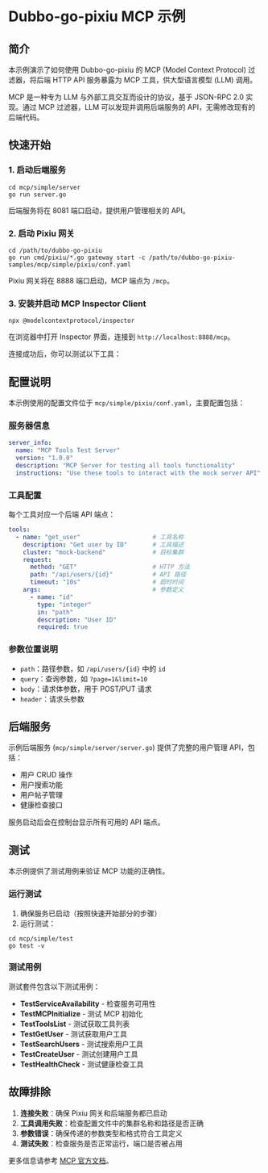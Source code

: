 # Dubbo-go-pixiu MCP 示例

## 简介

本示例演示了如何使用 Dubbo-go-pixiu 的 MCP (Model Context Protocol) 过滤器，将后端 HTTP API 服务暴露为 MCP 工具，供大型语言模型 (LLM) 调用。

MCP 是一种专为 LLM 与外部工具交互而设计的协议，基于 JSON-RPC 2.0 实现。通过 MCP 过滤器，LLM 可以发现并调用后端服务的 API，无需修改现有的后端代码。

## 快速开始

### 1. 启动后端服务

```shell
cd mcp/simple/server
go run server.go
```

后端服务将在 8081 端口启动，提供用户管理相关的 API。

### 2. 启动 Pixiu 网关

```shell
cd /path/to/dubbo-go-pixiu
go run cmd/pixiu/*.go gateway start -c /path/to/dubbo-go-pixiu-samples/mcp/simple/pixiu/conf.yaml
```

Pixiu 网关将在 8888 端口启动，MCP 端点为 `/mcp`。

### 3. 安装并启动 MCP Inspector Client

```shell
npx @modelcontextprotocol/inspector
```

在浏览器中打开 Inspector 界面，连接到 `http://localhost:8888/mcp`。

连接成功后，你可以测试以下工具：

## 配置说明

本示例使用的配置文件位于 `mcp/simple/pixiu/conf.yaml`，主要配置包括：

### 服务器信息

```yaml
server_info:
  name: "MCP Tools Test Server"
  version: "1.0.0"
  description: "MCP Server for testing all tools functionality"
  instructions: "Use these tools to interact with the mock server API"
```

### 工具配置

每个工具对应一个后端 API 端点：

```yaml
tools:
  - name: "get_user"                    # 工具名称
    description: "Get user by ID"       # 工具描述
    cluster: "mock-backend"             # 目标集群
    request:
      method: "GET"                     # HTTP 方法
      path: "/api/users/{id}"           # API 路径
      timeout: "10s"                    # 超时时间
    args:                               # 参数定义
      - name: "id"
        type: "integer"
        in: "path"
        description: "User ID"
        required: true
```

### 参数位置说明

- `path`：路径参数，如 `/api/users/{id}` 中的 `id`
- `query`：查询参数，如 `?page=1&limit=10`
- `body`：请求体参数，用于 POST/PUT 请求
- `header`：请求头参数

## 后端服务

示例后端服务 (`mcp/simple/server/server.go`) 提供了完整的用户管理 API，包括：

- 用户 CRUD 操作
- 用户搜索功能
- 用户帖子管理
- 健康检查接口

服务启动后会在控制台显示所有可用的 API 端点。

## 测试

本示例提供了测试用例来验证 MCP 功能的正确性。

### 运行测试

1. 确保服务已启动（按照快速开始部分的步骤）
2. 运行测试：

```shell
cd mcp/simple/test
go test -v
```

### 测试用例

测试套件包含以下测试用例：

- **TestServiceAvailability** - 检查服务可用性
- **TestMCPInitialize** - 测试 MCP 初始化
- **TestToolsList** - 测试获取工具列表
- **TestGetUser** - 测试获取用户工具
- **TestSearchUsers** - 测试搜索用户工具
- **TestCreateUser** - 测试创建用户工具
- **TestHealthCheck** - 测试健康检查工具

## 故障排除

1. **连接失败**：确保 Pixiu 网关和后端服务都已启动
2. **工具调用失败**：检查配置文件中的集群名称和路径是否正确
3. **参数错误**：确保传递的参数类型和格式符合工具定义
4. **测试失败**：检查服务是否正常运行，端口是否被占用

更多信息请参考 [MCP 官方文档](https://github.com/modelcontextprotocol/specification)。

